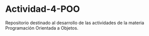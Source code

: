 # Actividad-4-POO

Repositorio destinado al desarrollo de las actividades de la materia Programación Orientada a Objetos.

